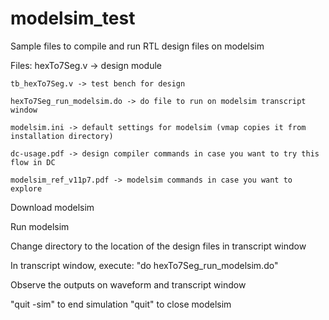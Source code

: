 # modelsim_test
Sample files to compile and run RTL design files on modelsim

Files:
	hexTo7Seg.v -> design module
	
	tb_hexTo7Seg.v -> test bench for design
	
	hexTo7Seg_run_modelsim.do -> do file to run on modelsim transcript window
	
	modelsim.ini -> default settings for modelsim (vmap copies it from installation directory)
	
	dc-usage.pdf -> design compiler commands in case you want to try this flow in DC
	
	modelsim_ref_v11p7.pdf -> modelsim commands in case you want to explore

Download modelsim 

Run modelsim

Change directory to the location of the design files in transcript window

In transcript window, execute:
"do hexTo7Seg_run_modelsim.do"

Observe the outputs on waveform and transcript window

"quit -sim" to end simulation
"quit" to close modelsim
